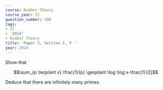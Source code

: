```yaml
---
course: Number Theory
course_year: II
question_number: 100
tags:
- II
- '2014'
- Number Theory
title: 'Paper 2, Section I, F '
year: 2014
---
```




Show that

$$\sum_{p \leqslant x} \frac{1}{p} \geqslant \log \log x-\frac{1}{2}$$

Deduce that there are infinitely many primes.